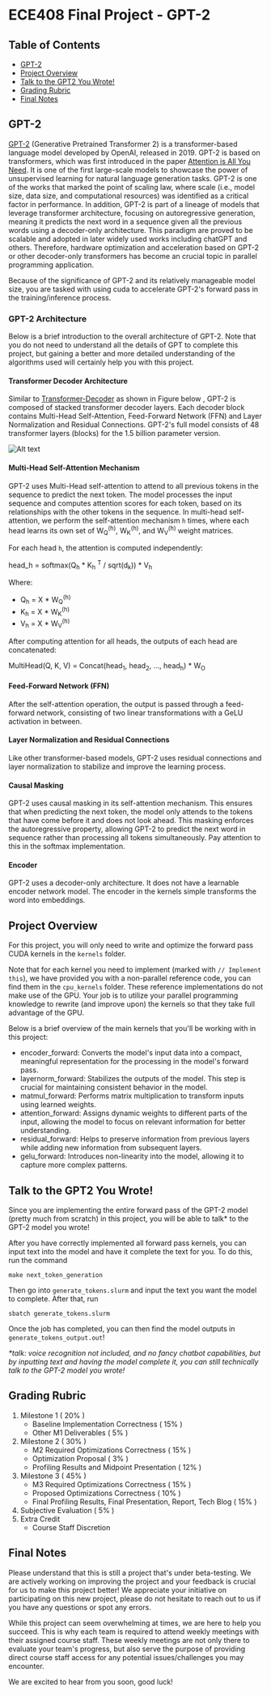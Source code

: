 # ECE408 Final Project - GPT-2

## Table of Contents

 - [GPT-2](#gpt-2)
 - [Project Overview](#project-overview)
 - [Talk to the GPT2 You Wrote!](#talk-to-the-gpt2-you-wrote)
 - [Grading Rubric](#grading-rubric)
 - [Final Notes](#final-notes)

## GPT-2

[GPT-2](https://github.com/openai/gpt-2) (Generative Pretrained Transformer 2) is a transformer-based language model developed by OpenAI, released in 2019. GPT-2 is based on transformers, which was first introduced in the paper [Attention is All You Need](https://arxiv.org/pdf/1706.03762). It is one of the first large-scale models to showcase the power of unsupervised learning for natural language generation tasks. GPT-2 is one of the works that marked the point of scaling law, where scale (i.e., model size, data size, and computational resources) was identified as a critical factor in performance. In addition, GPT-2 is part of a lineage of models that leverage transformer architecture, focusing on autoregressive generation, meaning it predicts the next word in a sequence given all the previous words using a decoder-only architecture. This paradigm are proved to be scalable and adopted in later widely used works including chatGPT and others. Therefore, hardware optimization and acceleration based on GPT-2 or other decoder-only transformers has become an crucial topic in parallel programming application. 

Because of the significance of GPT-2 and its relatively manageable model size, you are tasked with using cuda to accelerate GPT-2's forward pass in the training/inference process.

### GPT-2 Architecture
Below is a brief introduction to the overall architecture of GPT-2. Note that you do not need to understand all the details of GPT to complete this project, but gaining a better and more detailed understanding of the algorithms used will certainly help you with this project. 

#### Transformer Decoder Architecture
Similar to [Transformer-Decoder](https://arxiv.org/abs/1801.10198) as shown in Figure below , GPT-2 is composed of stacked transformer decoder layers. Each decoder block contains Multi-Head Self-Attention, Feed-Forward Network (FFN) and Layer Normalization and Residual Connections. GPT-2's full model consists of 48 transformer layers (blocks) for the 1.5 billion parameter version. 
<!-- These layers are stacked on top of each other to create a deep network capable of capturing complex dependencies and linguistic features. In this project, we use . -->
![Alt text](assets/transformer-decoder.png "Transformer-Decoder")

#### Multi-Head Self-Attention Mechanism
GPT-2 uses Multi-Head self-attention to attend to all previous tokens in the sequence to predict the next token. The model processes the input sequence and computes attention scores for each token, based on its relationships with the other tokens in the sequence. In multi-head self-attention, we perform the self-attention mechanism `h` times, where each head learns its own set of W<sub>Q</sub><sup>(h)</sup>, W<sub>K</sub><sup>(h)</sup>, and W<sub>V</sub><sup>(h)</sup> weight matrices.

For each head `h`, the attention is computed independently:

head_h = softmax(Q<sub>h</sub> * K<sub>h</sub> <sup>T</sup> / sqrt(d<sub>k</sub>)) * V<sub>h</sub>

Where:
- Q<sub>h</sub> = X * W<sub>Q</sub><sup>(h)</sup>
- K<sub>h</sub> = X * W<sub>K</sub><sup>(h)</sup>
- V<sub>h</sub> = X * W<sub>V</sub><sup>(h)</sup>

After computing attention for all heads, the outputs of each head are concatenated:

MultiHead(Q, K, V) = Concat(head<sub>1</sub>, head<sub>2</sub>, ..., head<sub>h</sub>) * W<sub>O</sub>


#### Feed-Forward Network (FFN) 
After the self-attention operation, the output is passed through a feed-forward network, consisting of two linear transformations with a GeLU activation in between.

#### Layer Normalization and Residual Connections
Like other transformer-based models, GPT-2 uses residual connections and layer normalization to stabilize and improve the learning process.

#### Causal Masking
GPT-2 uses causal masking in its self-attention mechanism. This ensures that when predicting the next token, the model only attends to the tokens that have come before it and does not look ahead. This masking enforces the autoregressive property, allowing GPT-2 to predict the next word in sequence rather than processing all tokens simultaneously. Pay attention to this in the softmax implementation.

#### Encoder
GPT-2 uses a decoder-only architecture. It does not have a learnable encoder network model. The encoder in the kernels simple transforms the word into embeddings.


## Project Overview

For this project, you will only need to write and optimize the forward pass CUDA kernels in the `kernels` folder. 

Note that for each kernel you need to implement (marked with `// Implement this`), we have provided you with a non-parallel reference code, you can find them in the `cpu_kernels` folder. These reference implementations do not make use of the GPU. Your job is to utilize your parallel programming knowledge to rewrite (and improve upon) the kernels so that they take full advantage of the GPU. 

Below is a brief overview of the main kernels that you'll be working with in this project:

 - encoder_forward: Converts the model's input data into a compact, meaningful representation for the processing in the model's forward pass.
 - layernorm_forward: Stabilizes the outputs of the model. This step is crucial for maintaining consistent behavior in the model.
 - matmul_forward: Performs matrix multiplication to transform inputs using learned weights.
 - attention_forward: Assigns dynamic weights to different parts of the input, allowing the model to focus on relevant information for better understanding.
 - residual_forward: Helps to preserve information from previous layers while adding new information from subsequent layers.
 - gelu_forward: Introduces non-linearity into the model, allowing it to capture more complex patterns.

## Talk to the GPT2 You Wrote!

Since you are implementing the entire forward pass of the GPT-2 model (pretty much from scratch) in this project, you will be able to talk* to the GPT-2 model you wrote!

After you have correctly implemented all forward pass kernels, you can input text into the model and have it complete the text for you. To do this, run the command

    make next_token_generation

Then go into `generate_tokens.slurm` and input the text you want the model to complete. After that, run

    sbatch generate_tokens.slurm
   
Once the job has completed, you can then find the model outputs in `generate_tokens_output.out`!

*\*talk: voice recognition not included, and no fancy chatbot capabilities, but by inputting text and having the model complete it, you can still technically talk to the GPT-2 model you wrote!*

## Grading Rubric

1. Milestone 1 ( 20% )
   - Baseline Implementation Correctness ( 15% )
   - Other M1 Deliverables ( 5% )
2. Milestone 2 ( 30% )
   - M2 Required Optimizations Correctness  ( 15% )
   - Optimization Proposal ( 3% )
   - Profiling Results and Midpoint Presentation ( 12% )
3. Milestone 3 ( 45% )
   - M3 Required Optimizations Correctness ( 15% )
   - Proposed Optimizations Correctness ( 10% )
   - Final Profiling Results, Final Presentation, Report, Tech Blog ( 15% )
4. Subjective Evaluation ( 5% )
5. Extra Credit
   - Course Staff Discretion

## Final Notes

Please understand that this is still a project that's under beta-testing. We are actively working on improving the project and your feedback is crucial for us to make this project better! We appreciate your initiative on participating on this new project, please do not hesitate to reach out to us if you have any questions or spot any errors.

While this project can seem overwhelming at times, we are here to help you succeed. This is why each team is required to attend weekly meetings with their assigned course staff. These weekly meetings are not only there to evaluate your team's progress, but also serve the purpose of providing direct course staff access for any potential issues/challenges you may encounter. 

We are excited to hear from you soon, good luck!
